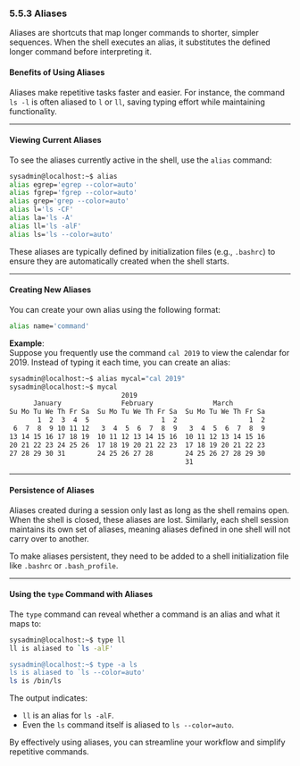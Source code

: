 ### 5.5.3 Aliases  

Aliases are shortcuts that map longer commands to shorter, simpler sequences. When the shell executes an alias, it substitutes the defined longer command before interpreting it.  

#### Benefits of Using Aliases  
Aliases make repetitive tasks faster and easier. For instance, the command `ls -l` is often aliased to `l` or `ll`, saving typing effort while maintaining functionality.  

---

#### Viewing Current Aliases  
To see the aliases currently active in the shell, use the `alias` command:  

```bash
sysadmin@localhost:~$ alias
alias egrep='egrep --color=auto'
alias fgrep='fgrep --color=auto'
alias grep='grep --color=auto'
alias l='ls -CF'
alias la='ls -A'
alias ll='ls -alF'
alias ls='ls --color=auto'
```

These aliases are typically defined by initialization files (e.g., `.bashrc`) to ensure they are automatically created when the shell starts.  

---

#### Creating New Aliases  
You can create your own alias using the following format:  
```bash
alias name='command'
```

**Example**:  
Suppose you frequently use the command `cal 2019` to view the calendar for 2019. Instead of typing it each time, you can create an alias:  

```bash
sysadmin@localhost:~$ alias mycal="cal 2019"
sysadmin@localhost:~$ mycal
                            2019
      January               February               March
Su Mo Tu We Th Fr Sa  Su Mo Tu We Th Fr Sa  Su Mo Tu We Th Fr Sa
       1  2  3  4  5                  1  2                  1  2
 6  7  8  9 10 11 12   3  4  5  6  7  8  9   3  4  5  6  7  8  9
13 14 15 16 17 18 19  10 11 12 13 14 15 16  10 11 12 13 14 15 16
20 21 22 23 24 25 26  17 18 19 20 21 22 23  17 18 19 20 21 22 23
27 28 29 30 31        24 25 26 27 28        24 25 26 27 28 29 30
                                            31
```

---

#### Persistence of Aliases  
Aliases created during a session only last as long as the shell remains open. When the shell is closed, these aliases are lost. Similarly, each shell session maintains its own set of aliases, meaning aliases defined in one shell will not carry over to another.  

To make aliases persistent, they need to be added to a shell initialization file like `.bashrc` or `.bash_profile`.  

---

#### Using the `type` Command with Aliases  
The `type` command can reveal whether a command is an alias and what it maps to:  

```bash
sysadmin@localhost:~$ type ll
ll is aliased to `ls -alF'

sysadmin@localhost:~$ type -a ls
ls is aliased to `ls --color=auto'
ls is /bin/ls
```

The output indicates:  
- `ll` is an alias for `ls -alF`.  
- Even the `ls` command itself is aliased to `ls --color=auto`.  

By effectively using aliases, you can streamline your workflow and simplify repetitive commands.
